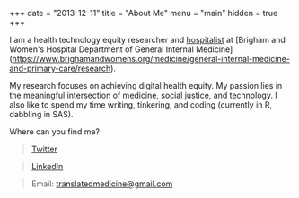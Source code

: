 +++
date = "2013-12-11"
title = "About Me"
menu = "main"
hidden = true
+++

I am a health technology equity researcher and [hospitalist](https://www.acponline.org/about-acp/about-internal-medicine/general-internal-medicine/hospital-medicine) at  [Brigham and Women's Hospital Department of General Internal Medicine] (https://www.brighamandwomens.org/medicine/general-internal-medicine-and-primary-care/research). 

My research focuses on achieving digital health equity. My passion lies in the meaningful intersection of medicine, social justice, and technology. I also like to spend my time writing, tinkering, and coding (currently in R, dabbling in SAS).

Where can you find me?

>[Twitter](https://twitter.com/translatedmed)

>[LinkedIn](https://www.linkedin.com/in/jorgearodriguezmd/)

>Email: translatedmedicine@gmail.com
